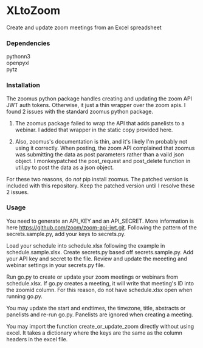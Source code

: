 # XLtoZoom

Create and update zoom meetings from an Excel spreadsheet

### Dependencies
pythonn3  
openpyxl  
pytz  


### Installation
The zoomus python package handles creating and updating the zoom API JWT auth tokens.  Otherwise, it just a thin wrapper over the zoom apis. I found 2 issues with the standard zoomus python package. 

1. The zoomus package failed to wrap the API that adds panelists to a webinar. I added that wrapper in the static copy provided here.

2. Also, zoomus's documentation is thin, and it's likely I'm probably not using it correctly. When posting, the zoom API complained that zoomus was submitting the data as post parameters rather than a vaild json object.   I monkeypatched the post_request and post_delete function in util.py to post the data as a json object.  

For these two reasons, do *not* pip install zoomus. The patched version is included with this repository. Keep the patched version until I resolve these 2 issues.  

### Usage

You need to generate an API_KEY and an API_SECRET.  More information is here https://github.com/zoom/zoom-api-jwt.git.  Following the pattern of the secrets.sample.py, add your keys to secrets.py.

Load your schedule into schedule.xlsx following the example in schedule.sample.xlsx.  Create secrets.py based off secrets.sample.py.  Add your API key and secret to the file. Review and update the meeeting and webinar settings in your secrets.py file. 

Run go.py to create or update your zoom meetings or webinars from schedule.xlsx. If go.py creates a meeting, it will write that meeting's ID into the zoomid column.  For this reason, do not have schedule.xlsx open when running go.py.  

You may update the start and endtimes, the timezone, title, abstracts or panelists and re-run go.py.   Panelists are ignored when creating a meeting.

You may import the function create_or_update_zoom directly without using excel. It takes a dictionary where the keys are the same as the column headers in the excel file. 

